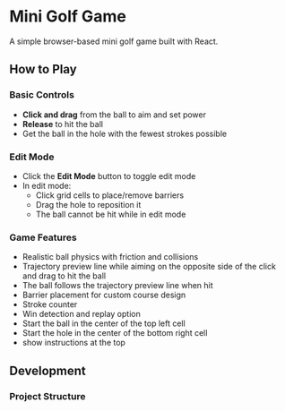 
# Mini Golf Game

A simple browser-based mini golf game built with React.

## How to Play

### Basic Controls
- **Click and drag** from the ball to aim and set power
- **Release** to hit the ball
- Get the ball in the hole with the fewest strokes possible

### Edit Mode
- Click the **Edit Mode** button to toggle edit mode
- In edit mode:
  - Click grid cells to place/remove barriers
  - Drag the hole to reposition it
  - The ball cannot be hit while in edit mode

### Game Features
- Realistic ball physics with friction and collisions
- Trajectory preview line while aiming on the opposite side of the click and drag to hit the ball
- The ball follows the trajectory preview line when hit
- Barrier placement for custom course design
- Stroke counter
- Win detection and replay option
- Start the ball in the center of the top left cell
- Start the hole in the center of the bottom right cell
- show instructions at the top

## Development

### Project Structure
